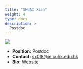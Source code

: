 ```yaml
---
title: "SHUAI Xian"
weight: 4
type: docs
description: >
  Postdoc
---
```


<div class="member-photo-frame wk-desk-4 wk-ipadp-4 wk-mobile-12 wk-tab-12">
    <div class=".member-photo-image">
     <img src="/images/members/SHUAI-Xian.jpg">
    </div>
</div>

 - **Position:** Postdoc
 - **Contact:** [sx018@ie.cuhk.edu.hk](sx018@ie.cuhk.edu.hk)
 - **Bio:** [Website](https://sxontheway.github.io/)